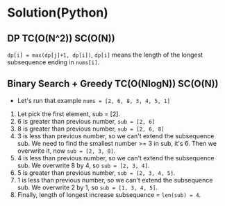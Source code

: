 # Solution(Python)

## DP TC(O(N^2)) SC(O(N))

`dp[i] = max(dp[j]+1, dp[i])`, `dp[i]` means the length of the longest subsequence ending in `nums[i]`.

## Binary Search + Greedy TC(O(NlogN)) SC(O(N))

- Let's run that example `nums = [2, 6, 8, 3, 4, 5, 1]`
1. Let pick the first element, sub = [2].
2. 6 is greater than previous number, `sub = [2, 6]`
3. 8 is greater than previous number, `sub = [2, 6, 8]`
4. 3 is less than previous number, so we can't extend the subsequence sub. We need to find the smallest number >= 3 in sub, it's 6. Then we overwrite it, now `sub = [2, 3, 8]`.
5. 4 is less than previous number, so we can't extend the subsequence sub. We overwrite 8 by 4, so `sub = [2, 3, 4]`.
6. 5 is greater than previous number, `sub = [2, 3, 4, 5]`.
7. 1 is less than previous number, so we can't extend the subsequence sub. We overwrite 2 by 1, so `sub = [1, 3, 4, 5]`.
8. Finally, length of longest increase subsequence = `len(sub) = 4`.